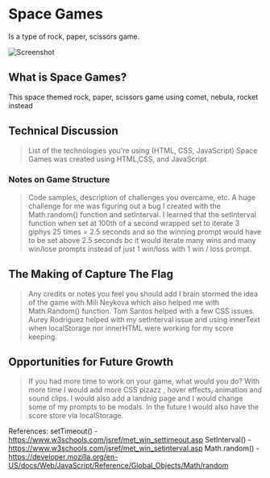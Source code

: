 # Space Games
Is a type of rock, paper, scissors game.

 
![Screenshot](./myGame/gameScreenshot.png)

## What is Space Games?
  This space themed rock, paper, scissors game using comet, nebula, rocket instead

## Technical Discussion

> List of the technologies you're using (HTML, CSS, JavaScript)
Space Games was created using HTML,CSS, and JavaScript.


### Notes on Game Structure

> Code samples, description of challenges you overcame, etc.
A huge challenge for me was figuring out  a bug I created with the Math.random() function and setInterval.  I learned that the setInterval function when set at 100th of a second wrapped set to iterate 3 giphys 25 times = 2.5 seconds and so the winning prompt would have to be set above 2.5 seconds bc it would iterate many wins and many win/lose prompts instead of just 1 win/loss with 1 win / loss prompt. 

## The Making of Capture The Flag

> Any credits or notes you feel you should add
 I brain stormed the idea of the game with Mili Neykova which also helped me with Math.Random() function.  Tom Santos helped with a few CSS issues.  Aurey Rodriguez helped with my setInterval issue and using innerText when localStorage nor innerHTML were working for my score keeping.
  

## Opportunities for Future Growth

> If you had more time to work on your game, what would you do?
With more time I would add more CSS pizazz , hover effects, animation and sound clips. I would also add a landnig page and I would change some of my prompts to be modals.  In the future I would also have the score store via localStorage.

References:
setTimeout() - https://www.w3schools.com/jsref/met_win_settimeout.asp 
SetInterval() - 
https://www.w3schools.com/jsref/met_win_setinterval.asp
Math.random() - https://developer.mozilla.org/en-US/docs/Web/JavaScript/Reference/Global_Objects/Math/random 